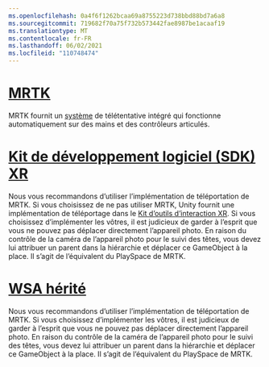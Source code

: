 ```yaml
---
ms.openlocfilehash: 0a4f6f1262bcaa69a8755223d738bbd88bd7a6a8
ms.sourcegitcommit: 719682f70a75f732b573442fae8987be1acaaf19
ms.translationtype: MT
ms.contentlocale: fr-FR
ms.lasthandoff: 06/02/2021
ms.locfileid: "110748474"
---
```

# <a name="mrtk"></a>[MRTK](#tab/mrtk)
<!-- NEVER CHANGE THE ABOVE LINE! -->

MRTK fournit un [système](/windows/mixed-reality/mrtk-unity/features/teleport-system/teleport-system) de télétentative intégré qui fonctionne automatiquement sur des mains et des contrôleurs articulés.

# <a name="xr-sdk"></a>[Kit de développement logiciel (SDK) XR](#tab/xr)
<!-- NEVER CHANGE THE ABOVE LINE! -->

Nous vous recommandons d’utiliser l’implémentation de téléportation de MRTK.
Si vous choisissez de ne pas utiliser MRTK, Unity fournit une implémentation de téléportage dans le [Kit d’outils d’interaction XR](https://docs.unity3d.com/Packages/com.unity.xr.interaction.toolkit@1.0/manual/locomotion.html).
Si vous choisissez d’implémenter les vôtres, il est judicieux de garder à l’esprit que vous ne pouvez pas déplacer directement l’appareil photo. En raison du contrôle de la caméra de l’appareil photo pour le suivi des têtes, vous devez lui attribuer un parent dans la hiérarchie et déplacer ce GameObject à la place. Il s’agit de l’équivalent du PlaySpace de MRTK.

# <a name="legacy-wsa"></a>[WSA hérité](#tab/wsa)
<!-- NEVER CHANGE THE ABOVE LINE! -->

Nous vous recommandons d’utiliser l’implémentation de téléportation de MRTK.
Si vous choisissez d’implémenter les vôtres, il est judicieux de garder à l’esprit que vous ne pouvez pas déplacer directement l’appareil photo. En raison du contrôle de la caméra de l’appareil photo pour le suivi des têtes, vous devez lui attribuer un parent dans la hiérarchie et déplacer ce GameObject à la place. Il s’agit de l’équivalent du PlaySpace de MRTK.